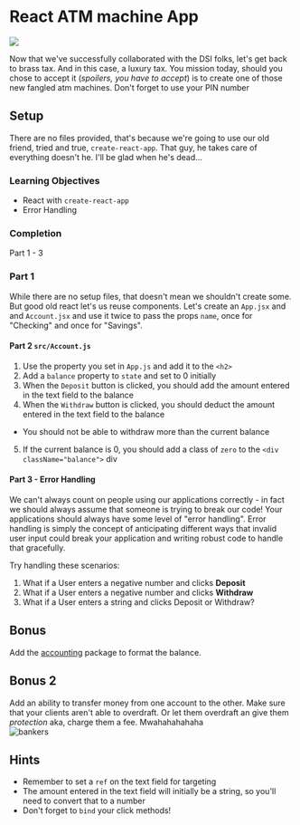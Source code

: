 # React ATM machine App

![](https://media.giphy.com/media/3oriePkL53IxK0Aq52/giphy.gif)

Now that we've successfully collaborated with the DSI folks, let's get back to brass tax. And in this case, a luxury tax. You mission today, should you chose to accept it (*spoilers, you have to accept*) is to create one of those new fangled atm machines. Don't forget to use your PIN number


## Setup

There are no files provided, that's because we're going to use our old friend, tried and true, `create-react-app`. That guy, he takes care of everything doesn't he. I'll be glad when he's dead...

### Learning Objectives
* React with `create-react-app`
* Error Handling

### Completion
Part 1 - 3

### Part 1
While there are no setup files, that doesn't mean we shouldn't create some. But good old react let's us reuse components. Let's create an `App.jsx` and and `Account.jsx` and use it twice to pass the props `name`, once for "Checking" and once for "Savings".


#### Part 2 `src/Account.js`
1. Use the property you set in `App.js` and add it to the `<h2>`
2. Add a `balance` property to `state` and set to 0 initially
3. When the `Deposit` button is clicked, you should add the amount entered in the text field to the balance
4. When the `Withdraw` button is clicked, you should deduct the amount entered in the text field to the balance
  - You should not be able to withdraw more than the current balance
5. If the current balance is 0, you should add a class of `zero` to the `<div className="balance">` div

#### Part 3 - Error Handling
We can't always count on people using our applications correctly - in fact we should always assume that someone is trying to break our code! Your applications should always have some level of "error handling". Error handling is simply the concept of anticipating different ways that invalid user input could break your application and writing robust code to handle that gracefully.

Try handling these scenarios:
1. What if a User enters a negative number and clicks **Deposit**
2. What if a User enters a negative number and clicks **Withdraw**
3. What if a User enters a string and clicks Deposit or Withdraw?

## Bonus
Add the [accounting](https://www.npmjs.com/package/accounting) package to format the balance.

## Bonus 2

Add an ability to transfer money from one account to the other. Make sure that your clients aren't able to overdraft. Or let them overdraft an give them *protection* aka, charge them a fee. Mwahahahahaha  
![bankers](https://i.imgflip.com/1mow6h.jpg)  

## Hints
- Remember to set a `ref` on the text field for targeting
- The amount entered in the text field will initially be a string, so you'll need to convert that to a number
- Don't forget to `bind` your click methods!
